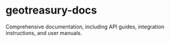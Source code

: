 # geotreasury-docs
Comprehensive documentation, including API guides, integration instructions, and user manuals.
